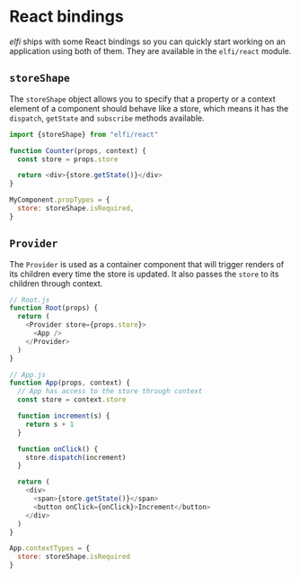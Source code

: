 # React bindings

*elfi* ships with some React bindings so you can quickly start working on an
application using both of them. They are available in the `elfi/react` module.

## `storeShape`

The `storeShape` object allows you to specify that a property or a context
element of a component should behave like a store, which means it has the
`dispatch`, `getState` and `subscribe` methods available.

```js
import {storeShape} from "elfi/react"

function Counter(props, context) {
  const store = props.store

  return <div>{store.getState()}</div>
}

MyComponent.propTypes = {
  store: storeShape.isRequired,
}
```

## `Provider`

The `Provider` is used as a container component that will trigger renders of its
children every time the store is updated. It also passes the `store` to its
children through context.

```js
// Root.js
function Root(props) {
  return (
    <Provider store={props.store}>
      <App />
    </Provider>
  )
}

// App.js
function App(props, context) {
  // App has access to the store through context
  const store = context.store

  function increment(s) {
    return s + 1
  }

  function onClick() {
    store.dispatch(increment)
  }

  return (
    <div>
      <span>{store.getState()}</span>
      <button onClick={onClick}>Increment</button>
    </div>
  )
}

App.contextTypes = {
  store: storeShape.isRequired
}
```
